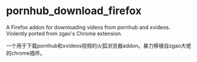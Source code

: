 # pornhub_download_firefox
A Firefox addon for downloading videos from pornhub and xvideos.
Violently ported from zgao's Chrome extension.

一个用于下载pornhub和xvideos视频的火狐浏览器addon。暴力移植自zgao大佬的chrome插件。

